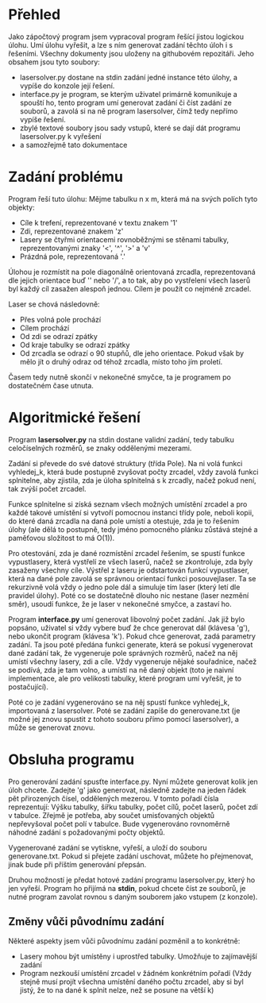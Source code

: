 # Přehled 

Jako zápočtový program jsem vypracoval program řešící jistou logickou úlohu. Umí úlohu vyřešit, a lze s ním generovat zadání těchto úloh i s řešeními. Všechny dokumenty jsou uloženy na githubovém repozitáři. Jeho obsahem jsou tyto soubory:

- lasersolver.py dostane na stdin zadání jedné instance této úlohy, a vypíše do konzole její řešení.
- interface.py je program, se kterým uživatel primárně komunikuje a spouští ho, tento program umí generovat zadání či číst zadání ze souborů, a zavolá si na ně program lasersolver, čímž tedy nepřímo vypíše řešení.
- zbylé textové soubory jsou sady vstupů, které se dají dát programu lasersolver.py k vyřešení
- a samozřejmě tato dokumentace


# Zadání problému

Program řeší tuto úlohu: Mějme tabulku n x m, která má na svých polích tyto objekty:

- Cíle k trefení, reprezentované v textu znakem '1'
- Zdi, reprezentované znakem 'z'
- Lasery se čtyřmi orientacemi rovnoběžnými se stěnami tabulky, reprezentovanými znaky '<', '^', '>' a 'v'
- Prázdná pole, reprezentovaná '.'

Úlohou je rozmístit na pole diagonálně orientovaná zrcadla, reprezentovaná dle jejich orientace buď '\' nebo '/', a to tak, aby po vystřelení všech laserů byl každý cíl zasažen alespoň jednou. Cílem je použít co nejméně zrcadel.

Laser se chová následovně:

- Přes volná pole prochází
- Cílem prochází
- Od zdi se odrazí zpátky
- Od kraje tabulky se odrazí zpátky
- Od zrcadla se odrazí o 90 stupňů, dle jeho orientace. Pokud však by mělo jít o druhý odraz od téhož zrcadla, místo toho jím proletí.

Časem tedy nutně skončí v nekonečné smyčce, ta je programem po dostatečném čase utnuta.

# Algoritmické řešení

Program **lasersolver.py** na stdin dostane validní zadání, tedy tabulku celočíselných rozměrů, se znaky oddělenými mezerami.

Zadání si převede do své datové struktury (třída Pole). Na ni volá funkci vyhledej_k, která bude postupně zvyšovat počty zrcadel, vždy zavolá funkci splnitelne, aby zjistila, zda je úloha splnitelná s k zrcadly, načež pokud není, tak zvýší počet zrcadel.

Funkce splnitelne si získá seznam všech možných umístění zrcadel a pro každé takové umístění si vytvoří pomocnou instanci třídy pole, neboli kopii, do které daná zrcadla na daná pole umístí a otestuje, zda je to řešením úlohy (ale dělá to postupně, tedy jméno pomocného plánku zůstává stejné a paměťovou složitost to má O(1)).

Pro otestování, zda je dané rozmístění zrcadel řešením, se spustí funkce vypustlasery, která vystřelí ze všech laserů, načež se zkontroluje, zda byly zasaženy všechny cíle. Výstřel z laseru je odstartován funkcí vypustlaser, která na dané pole zavolá se správnou orientací funkci posouvejlaser. Ta se rekurzivně volá vždy o jedno pole dál a simuluje tím laser (který letí dle pravidel úlohy). Poté co se dostatečně dlouho nic nestane (laser nezmění směr), usoudí funkce, že je laser v nekonečné smyčce, a zastaví ho.


Program **interface.py** umí generovat libovolný počet zadání. Jak již bylo popsáno, uživatel si vždy vybere buď že chce generovat dál (klávesa 'g'), nebo ukončit program (klávesa 'k'). Pokud chce generovat, zadá parametry zadání. Ta jsou poté předána funkci generate, která se pokusí vygenerovat dané zadání tak, že vygeneruje pole správných rozměrů, načež na něj umístí všechny lasery, zdi a cíle. Vždy vygeneruje nějaké souřadnice, načež se podívá, zda je tam volno, a umístí na ně daný objekt (toto je naivní implementace, ale pro velikosti tabulky, které program umí vyřešit, je to postačující).

Poté co je zadání vygenerováno se na něj spustí funkce vyhledej_k, importovaná z lasersolver. Poté se zadání zapíše do generovane.txt (je možné jej znovu spustit z tohoto souboru přímo pomocí lasersolver), a může se generovat znovu.


# Obsluha programu

Pro generování zadání spusťte interface.py. Nyní můžete generovat kolik jen úloh chcete. Zadejte 'g' jako generovat, následně zadejte na jeden řádek pět přirozených čísel, oddělených mezerou. V tomto pořadí čísla reprezentují: Výšku tabulky, šířku tabulky, počet cílů, počet laserů, počet zdí v tabulce. Zřejmě je potřeba, aby součet umisťovaných objektů nepřevyšoval počet polí v tabulce. Bude vygenerováno rovnoměrně náhodné zadání s požadovanými počty objektů.

Vygenerované zadání se vytiskne, vyřeší, a uloží do souboru generovane.txt. Pokud si přejete zadání uschovat, můžete ho přejmenovat, jinak bude při příštím generování přepsán.

Druhou možností je předat hotové zadání programu lasersolver.py, který ho jen vyřeší. Program ho přijímá na **stdin**, pokud chcete číst ze souborů, je nutné program zavolat rovnou s daným souborem jako vstupem (z konzole).

## Změny vůči původnímu zadání

Některé aspekty jsem vůči původnímu zadání pozměnil a to konkrétně:

- Lasery mohou být umístěny i uprostřed tabulky. Umožňuje to zajímavější zadání
- Program nezkouší umístění zrcadel v žádném konkrétním pořadí (Vždy stejně musí projít všechna umístění daného počtu zrcadel, aby si byl jistý, že to na dané k splnit nelze, než se posune na větší k)




